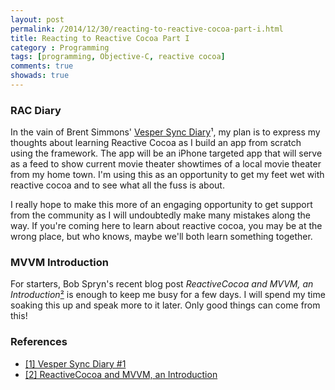 ```yaml
---
layout: post
permalink: /2014/12/30/reacting-to-reactive-cocoa-part-i.html
title: Reacting to Reactive Cocoa Part I
category : Programming
tags: [programming, Objective-C, reactive cocoa]
comments: true
showads: true
---
```


### RAC Diary

In the vain of Brent Simmons' [Vesper Sync Diary](http://inessential.com/2013/10/01/vesper_sync_diary_1)¹, my plan is to express my thoughts about learning Reactive Cocoa as I build an app from scratch using the framework. The app will be an iPhone targeted app that will serve as a feed to show current movie theater showtimes of a local movie theater from my home town. I'm using this as an opportunity to get my feet wet with reactive cocoa and to see what all the fuss is about.

I really hope to make this more of an engaging opportunity to get support from the community as I will undoubtedly make many mistakes along the way. If you're coming here to learn about reactive cocoa, you may be at the wrong place, but who knows, maybe we'll both learn something together.

### MVVM Introduction

For starters, Bob Spryn's recent blog post _ReactiveCocoa and MVVM, an Introduction_[²](http://www.sprynthesis.com/2014/12/06/reactivecocoa-mvvm-introduction/) is enough to keep me busy for a few days. I will spend my time soaking this up and speak more to it later. Only good things can come from this!

### References

* [[1] Vesper Sync Diary #1](http://inessential.com/2013/10/01/vesper_sync_diary_1)
* [[2] ReactiveCocoa and MVVM, an Introduction](http://www.sprynthesis.com/2014/12/06/reactivecocoa-mvvm-introduction/)
